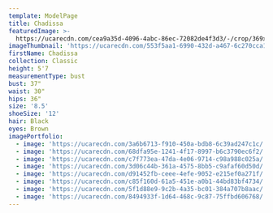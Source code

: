 ```yaml
---
template: ModelPage
title: Chadissa
featuredImage: >-
  https://ucarecdn.com/cea9a35d-4096-4abc-86ec-72082de4f3d3/-/crop/369x224/0,38/-/preview/
imageThumbnail: 'https://ucarecdn.com/553f5aa1-6990-432d-a467-6c270cca1080/'
firstName: Chadissa
collection: Classic
height: 5'7
measurementType: bust
bust: 37"
waist: 30"
hips: 36"
size: '8.5'
shoeSize: '12'
hair: Black
eyes: Brown
imagePortfolio:
  - image: 'https://ucarecdn.com/3a6b6713-f910-450a-bdb8-6c39ad247c1c/'
  - image: 'https://ucarecdn.com/68dfa95e-1241-4f17-8997-b6c3790ec6f2/'
  - image: 'https://ucarecdn.com/c7f773ea-47da-4e06-9714-c98a988c025a/'
  - image: 'https://ucarecdn.com/3d06c44b-361a-4575-8bb5-c9afaf60d50d/'
  - image: 'https://ucarecdn.com/d91452fb-ceee-4efe-9052-e215ef0a271f/'
  - image: 'https://ucarecdn.com/c85f160d-61a5-451e-a0b1-44bd83bf4734/'
  - image: 'https://ucarecdn.com/5f1d88e9-9c2b-4a35-bc01-384a707b8aac/'
  - image: 'https://ucarecdn.com/8494933f-1d64-468c-9c87-75ffbd606768/'
---
```


